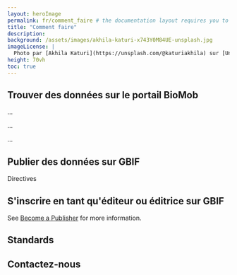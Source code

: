 ```yaml
---
layout: heroImage
permalink: fr/comment_faire # the documentation layout requires you to fill the permalink for it to be highlighted in the side navigation
title: "Comment faire"
description:
background: /assets/images/akhila-katuri-x743Y0M84UE-unsplash.jpg
imageLicense: |
  Photo par [Akhila Katuri](https://unsplash.com/@katuriakhila) sur [Unsplash](https://unsplash.com)
height: 70vh
toc: true
---
```

## Trouver des données sur le portail BioMob

...

...

...

## Publier des données sur GBIF
Directives 

## S'inscrire en tant qu'éditeur ou éditrice sur GBIF 

See [Become a Publisher]("https://www.gbif.org/become-a-publisher") for more information.

## Standards

## Contactez-nous